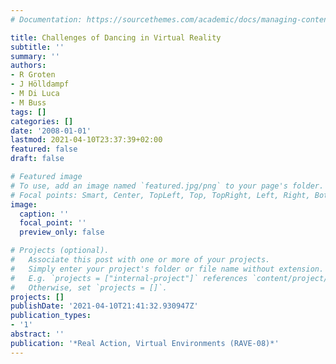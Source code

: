```yaml
---
# Documentation: https://sourcethemes.com/academic/docs/managing-content/

title: Challenges of Dancing in Virtual Reality
subtitle: ''
summary: ''
authors:
- R Groten
- J Hölldampf
- M Di Luca
- M Buss
tags: []
categories: []
date: '2008-01-01'
lastmod: 2021-04-10T23:37:39+02:00
featured: false
draft: false

# Featured image
# To use, add an image named `featured.jpg/png` to your page's folder.
# Focal points: Smart, Center, TopLeft, Top, TopRight, Left, Right, BottomLeft, Bottom, BottomRight.
image:
  caption: ''
  focal_point: ''
  preview_only: false

# Projects (optional).
#   Associate this post with one or more of your projects.
#   Simply enter your project's folder or file name without extension.
#   E.g. `projects = ["internal-project"]` references `content/project/deep-learning/index.md`.
#   Otherwise, set `projects = []`.
projects: []
publishDate: '2021-04-10T21:41:32.930947Z'
publication_types:
- '1'
abstract: ''
publication: '*Real Action, Virtual Environments (RAVE-08)*'
---
```

